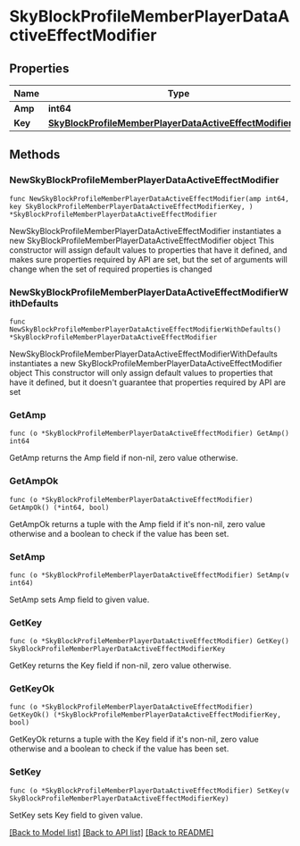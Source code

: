 # SkyBlockProfileMemberPlayerDataActiveEffectModifier

## Properties

Name | Type | Description | Notes
------------ | ------------- | ------------- | -------------
**Amp** | **int64** |  | 
**Key** | [**SkyBlockProfileMemberPlayerDataActiveEffectModifierKey**](SkyBlockProfileMemberPlayerDataActiveEffectModifierKey.md) |  | 

## Methods

### NewSkyBlockProfileMemberPlayerDataActiveEffectModifier

`func NewSkyBlockProfileMemberPlayerDataActiveEffectModifier(amp int64, key SkyBlockProfileMemberPlayerDataActiveEffectModifierKey, ) *SkyBlockProfileMemberPlayerDataActiveEffectModifier`

NewSkyBlockProfileMemberPlayerDataActiveEffectModifier instantiates a new SkyBlockProfileMemberPlayerDataActiveEffectModifier object
This constructor will assign default values to properties that have it defined,
and makes sure properties required by API are set, but the set of arguments
will change when the set of required properties is changed

### NewSkyBlockProfileMemberPlayerDataActiveEffectModifierWithDefaults

`func NewSkyBlockProfileMemberPlayerDataActiveEffectModifierWithDefaults() *SkyBlockProfileMemberPlayerDataActiveEffectModifier`

NewSkyBlockProfileMemberPlayerDataActiveEffectModifierWithDefaults instantiates a new SkyBlockProfileMemberPlayerDataActiveEffectModifier object
This constructor will only assign default values to properties that have it defined,
but it doesn't guarantee that properties required by API are set

### GetAmp

`func (o *SkyBlockProfileMemberPlayerDataActiveEffectModifier) GetAmp() int64`

GetAmp returns the Amp field if non-nil, zero value otherwise.

### GetAmpOk

`func (o *SkyBlockProfileMemberPlayerDataActiveEffectModifier) GetAmpOk() (*int64, bool)`

GetAmpOk returns a tuple with the Amp field if it's non-nil, zero value otherwise
and a boolean to check if the value has been set.

### SetAmp

`func (o *SkyBlockProfileMemberPlayerDataActiveEffectModifier) SetAmp(v int64)`

SetAmp sets Amp field to given value.


### GetKey

`func (o *SkyBlockProfileMemberPlayerDataActiveEffectModifier) GetKey() SkyBlockProfileMemberPlayerDataActiveEffectModifierKey`

GetKey returns the Key field if non-nil, zero value otherwise.

### GetKeyOk

`func (o *SkyBlockProfileMemberPlayerDataActiveEffectModifier) GetKeyOk() (*SkyBlockProfileMemberPlayerDataActiveEffectModifierKey, bool)`

GetKeyOk returns a tuple with the Key field if it's non-nil, zero value otherwise
and a boolean to check if the value has been set.

### SetKey

`func (o *SkyBlockProfileMemberPlayerDataActiveEffectModifier) SetKey(v SkyBlockProfileMemberPlayerDataActiveEffectModifierKey)`

SetKey sets Key field to given value.



[[Back to Model list]](../README.md#documentation-for-models) [[Back to API list]](../README.md#documentation-for-api-endpoints) [[Back to README]](../README.md)


